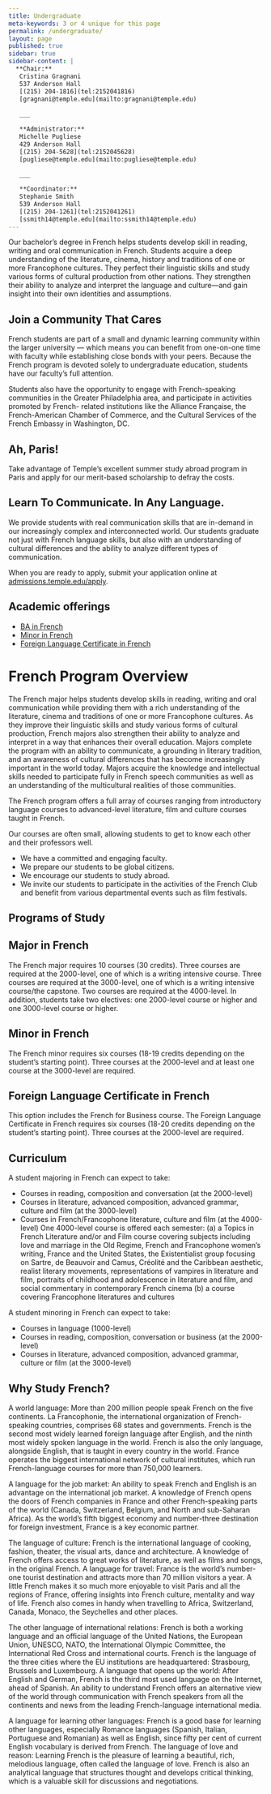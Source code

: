 ```yaml
---
title: Undergraduate
meta-keywords: 3 or 4 unique for this page
permalink: /undergraduate/
layout: page
published: true
sidebar: true
sidebar-content: |
  **Chair:**  
   Cristina Gragnani  
   537 Anderson Hall  
   [(215) 204-1816](tel:2152041816)  
   [gragnani@temple.edu](mailto:gragnani@temple.edu)  
   
   ___
   
   **Administrator:**  
   Michelle Pugliese  
   429 Anderson Hall   
   [(215) 204-5628](tel:2152045628)  
   [pugliese@temple.edu](mailto:pugliese@temple.edu)  
   
   ___

   **Coordinator:**  
   Stephanie Smith  
   539 Anderson Hall    
   [(215) 204-1261](tel:2152041261)   
   [ssmith14@temple.edu](mailto:ssmith14@temple.edu)
---
```


Our bachelor’s degree in French helps students develop skill in reading, writing and oral communication in French. Students acquire a deep understanding of the literature, cinema, history and traditions of one or more Francophone cultures. They perfect their linguistic skills and study various forms of cultural production from other nations. They strengthen their ability to analyze and interpret the language and culture—and gain insight into their own identities and assumptions.

## Join a Community That Cares

French students are part of a small and dynamic learning community within the larger university — which means you can benefit from one-on-one time with faculty while  establishing close bonds with your peers. Because the French program is devoted solely to undergraduate  education, students have our faculty’s full attention.

Students also have the opportunity to engage with French-speaking communities in the Greater Philadelphia area, and participate in activities promoted by French- related institutions like the Alliance Française, the French-American Chamber of Commerce, and the Cultural Services of the French Embassy in Washington, DC.

## Ah, Paris!

Take advantage of Temple’s excellent summer study abroad program in Paris and apply for our merit-based scholarship to defray the costs.

## Learn To Communicate. In Any Language.

We provide students with real communication skills that are in-demand in our increasingly complex and interconnected world. Our students graduate not just with French language skills, but also with an understanding of cultural differences and the ability to analyze different types of communication.

When you are ready to apply, submit your application online at [admissions.temple.edu/apply](http://admissions.temple.edu/apply).

## Academic offerings

 - [BA in French](http://bulletin.temple.edu/undergraduate/liberal-arts/french/ba-french/)
 - [Minor in French](http://bulletin.temple.edu/undergraduate/liberal-arts/french/minor-french/)
 - [Foreign Language Certificate in French](http://bulletin.temple.edu/undergraduate/liberal-arts/french/certificate-french/)
 
# French Program Overview

The French major helps students develop skills in reading, writing and oral communication while providing them with a rich understanding of the literature, cinema and traditions of one or more Francophone cultures. As they improve their linguistic skills and study various forms of cultural production, French majors also strengthen their ability to analyze and interpret in a way that enhances their overall education. Majors complete the program with an ability to communicate, a grounding in literary tradition, and an awareness of cultural differences that has become increasingly important in the world today. Majors acquire the knowledge and intellectual skills needed to participate fully in French speech communities as well as an understanding of the multicultural realities of those communities.

The French program offers a full array of courses ranging from introductory language courses to advanced-level literature, film and culture courses taught in French.

Our courses are often small, allowing students to get to know each other and their professors well.

- We have a committed and engaging faculty.
- We prepare our students to be global citizens.
- We encourage our students to study abroad.
- We invite our students to participate in the activities of the French Club and benefit from various departmental events such as film festivals.

## Programs of Study

## Major in French

The French major requires 10 courses (30 credits). Three courses are required at the 2000-level, one of which is a writing intensive course. Three courses are required at the 3000-level, one of which is a writing intensive course/the capstone. Two courses are required at the 4000-level. In addition, students take two electives: one 2000-level course or higher and one 3000-level course or higher.

## Minor in French

The French minor requires six courses (18-19 credits depending on the student’s starting point). Three courses at the 2000-level and at least one course at the 3000-level are required.

## Foreign Language Certificate in French

This option includes the French for Business course. The Foreign Language Certificate in French requires six courses (18-20 credits depending on the student’s starting point). Three courses at the 2000-level are required.

## Curriculum

A student majoring in French can expect to take:

- Courses in reading, composition and conversation (at the 2000-level)
- Courses in literature, advanced composition, advanced grammar, culture and film (at the 3000-level)
- Courses in French/Francophone literature, culture and film (at the 4000-level)
One 4000-level course is offered each semester:
(a) a Topics in French Literature and/or and Film course covering subjects including love and marriage in the Old Regime, French and Francophone women’s writing, France and the United States, the Existentialist group focusing on Sartre, de Beauvoir and Camus, Créolité and the Caribbean aesthetic, realist literary movements, representations of vampires in literature and film, portraits of childhood and adolescence in literature and film, and social commentary in contemporary French cinema
(b) a course covering Francophone literatures and cultures

A student minoring in French can expect to take:

- Courses in language (1000-level)
- Courses in reading, composition, conversation or business (at the 2000-level)
- Courses in literature, advanced composition, advanced grammar, culture or film (at the 3000-level)

## Why Study French?

A world language: More than 200 million people speak French on the five continents. La Francophonie, the international organization of French-speaking countries, comprises 68 states and governments. French is the second most widely learned foreign language after English, and the ninth most widely spoken language in the world. French is also the only language, alongside English, that is taught in every country in the world. France operates the biggest international network of cultural institutes, which run French-language courses for more than 750,000 learners.

A language for the job market: An ability to speak French and English is an advantage on the international job market. A knowledge of French opens the doors of French companies in France and other French-speaking parts of the world (Canada, Switzerland, Belgium, and North and sub-Saharan Africa). As the world’s fifth biggest economy and number-three destination for foreign investment, France is a key economic partner.

The language of culture: French is the international language of cooking, fashion, theater, the visual arts, dance and architecture. A knowledge of French offers access to great works of literature, as well as films and songs, in the original French.
A language for travel: France is the world’s number-one tourist destination and attracts more than 70 million visitors a year. A little French makes it so much more enjoyable to visit Paris and all the regions of France, offering insights into French culture, mentality and way of life. French also comes in handy when travelling to Africa, Switzerland, Canada, Monaco, the Seychelles and other places.

The other language of international relations: French is both a working language and an official language of the United Nations, the European Union, UNESCO, NATO, the International Olympic Committee, the International Red Cross and international courts. French is the language of the three cities where the EU institutions are headquartered: Strasbourg, Brussels and Luxembourg.
A language that opens up the world: After English and German, French is the third most used language on the Internet, ahead of Spanish. An ability to understand French offers an alternative view of the world through communication with French speakers from all the continents and news from the leading French-language international media.

A language for learning other languages: French is a good base for learning other languages, especially Romance languages (Spanish, Italian, Portuguese and Romanian) as well as English, since fifty per cent of current English vocabulary is derived from French.
The language of love and reason: Learning French is the pleasure of learning a beautiful, rich, melodious language, often called the language of love. French is also an analytical language that structures thought and develops critical thinking, which is a valuable skill for discussions and negotiations.
